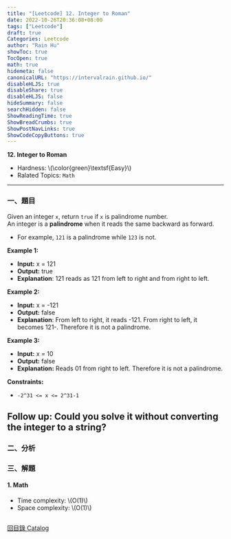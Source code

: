 ```yaml
---
title: "[Leetcode] 12. Integer to Roman"
date: 2022-10-26T20:36:08+08:00
tags: ["Leetcode"]
draft: true
Categories: Leetcode
author: "Rain Hu"
showToc: true
TocOpen: true
math: true
hidemeta: false
canonicalURL: "https://intervalrain.github.io/"
disableHLJS: true
disableShare: true
disableHLJS: false
hideSummary: false
searchHidden: false
ShowReadingTime: true
ShowBreadCrumbs: true
ShowPostNavLinks: true
ShowCodeCopyButtons: true
---
```

**12. Integer to Roman**
+ Hardness: \\(\color{green}\textsf{Easy}\\)
+ Ralated Topics: `Math`
---
### 一、題目
Given an integer `x`, return `true` if `x` is palindrome number.  
An integer is a **palindrome** when it reads the same backward as forward.  
+ For example, `121` is a palindrome while `123` is not.

**Example 1:**  
+ **Input:** x = 121
+ **Output:** true
+ **Explanation**: 121 reads as 121 from left to right and from right to left.  

**Example 2:**
+ **Input:** x = -121
+ **Output:** false
+ **Explanation**: From left to right, it reads -121. From right to left, it becomes 121-. Therefore it is not a palindrome.  

**Example 3:**  
+ **Input:** x = 10
+ **Output:** false 
+ **Explanation:** Reads 01 from right to left. Therefore it is not a palindrome.    


**Constraints:**
+ `-2^31 <= x <= 2^31-1`

**Follow up:** Could you solve it without converting the integer to a string?
---

### 二、分析

### 三、解題
#### 1. Math
+ Time complexity: \\(O(1)\\)
+ Space complexity: \\(O(1)\\)
```C++

```
[回目錄 Catalog](/posts/leetcode)